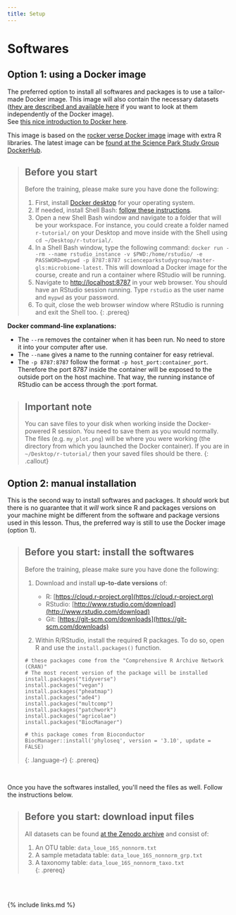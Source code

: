 ```yaml
---
title: Setup
---
```


# Softwares

## Option 1: using a Docker image

The preferred option to install all softwares and packages is to use a tailor-made Docker image. This image will also contain the necessary datasets ([they are described and available here](https://zenodo.org/record/3755641) if you want to look at them independently of the Docker image).   
See [this nice introduction to Docker here](https://aws.amazon.com/docker/).   

This image is based on the [rocker verse Docker image](https://hub.docker.com/r/rocker/verse) image with extra R libraries. The latest image can be [found at the Science Park Study Group DockerHub](https://hub.docker.com/repository/docker/scienceparkstudygroup/master-gls:microbiome-latest).


> ## Before you start
>
> Before the training, please make sure you have done the following: 
>
> 1. First, install [Docker desktop](https://www.docker.com/products/docker-desktop) for your operating system.  
> 2. If needed, install Shell Bash: [follow these instructions](http://swcarpentry.github.io/shell-novice/setup.html).
> 3. Open a new Shell Bash window and navigate to a folder that will be your workspace. For instance, you could create a folder named `r-tutorial/` on your Desktop and move inside with the Shell using `cd ~/Desktop/r-tutorial/`. 
> 4. In a Shell Bash window, type the following command: `docker run --rm --name rstudio_instance -v $PWD:/home/rstudio/ -e PASSWORD=mypwd -p 8787:8787 scienceparkstudygroup/master-gls:microbiome-latest`. This will download a Docker image for the course, create and run a container where RStudio will be running.  
> 4. Navigate to [http://localhost:8787](http://localhost:8787) in your web browser. You should have an RStudio session running. Type `rstudio` as the user name and `mypwd` as your password. 
> 5. To quit, close the web browser window where RStudio is running and exit the Shell too. 
{: .prereq}

__Docker command-line explanations:__  
- The `--rm` removes the container when it has been run. No need to store it into your computer after use.      
- The `--name` gives a name to the running container for easy retrieval.  
- The `-p 8787:8787` follow the format `-p host_port:container_port`. Therefore the port 8787 inside the container will be exposed to the outside port on the host machine. That way, the running instance of RStudio can be access through the <IP address>:port format.

> ## Important note
>
> You can save files to your disk when working inside the Docker-powered R session. You need to save them as you would normally. The files (e.g. `my_plot.png`) will be where you were working (the directory from which you launched the Docker container). If you are in `~/Desktop/r-tutorial/` then your saved files should be there. 
{: .callout}




## Option 2: manual installation
This is the second way to install softwares and packages. It _should_ work but there is no guarantee that it _will_ work since R and packages versions on your machine might be different from the software and package versions used in this lesson. Thus, the preferred way is still to use the Docker image (option 1).  



> ## Before you start: install the softwares
>
> Before the training, please make sure you have done the following: 
>
> 1. Download and install **up-to-date versions** of:
>    - R: [https://cloud.r-project.org](https://cloud.r-project.org)
>    - RStudio: [http://www.rstudio.com/download](http://www.rstudio.com/download) 
>    - Git: [https://git-scm.com/downloads](https://git-scm.com/downloads) 
>
> 2. Within R/RStudio, install the required R packages. To do so, open R and use the `install.packages()` function. 
>
> ~~~
> # these packages come from the "Comprehensive R Archive Network (CRAN)"
> # The most recent version of the package will be installed 
> install.packages("tidyverse")
> install.packages("vegan")
> install.packages("pheatmap")
> install.packages("ade4")
> install.packages("multcomp")
> install.packages("patchwork")
> install.packages("agricolae")
> install.packages("BiocManager")
>
> # this package comes from Bioconductor 	 
> BiocManager::install('phyloseq', version = '3.10', update = FALSE)
> ~~~
> {: .language-r}
{: .prereq}


<br>

Once you have the softwares installed, you'll need the files as well. Follow the instructions below.

> ## Before you start: download input files
> All datasets can be found [at the Zenodo archive](https://zenodo.org/record/3755641) and consist of:
> 1. An OTU table: `data_loue_16S_nonnorm.txt`  
> 2. A sample metadata table: `data_loue_16S_nonnorm_grp.txt`  
> 3. A taxonomy table: `data_loue_16S_nonnorm_taxo.txt`  
{: .prereq}

<br>
<br>

{% include links.md %}
